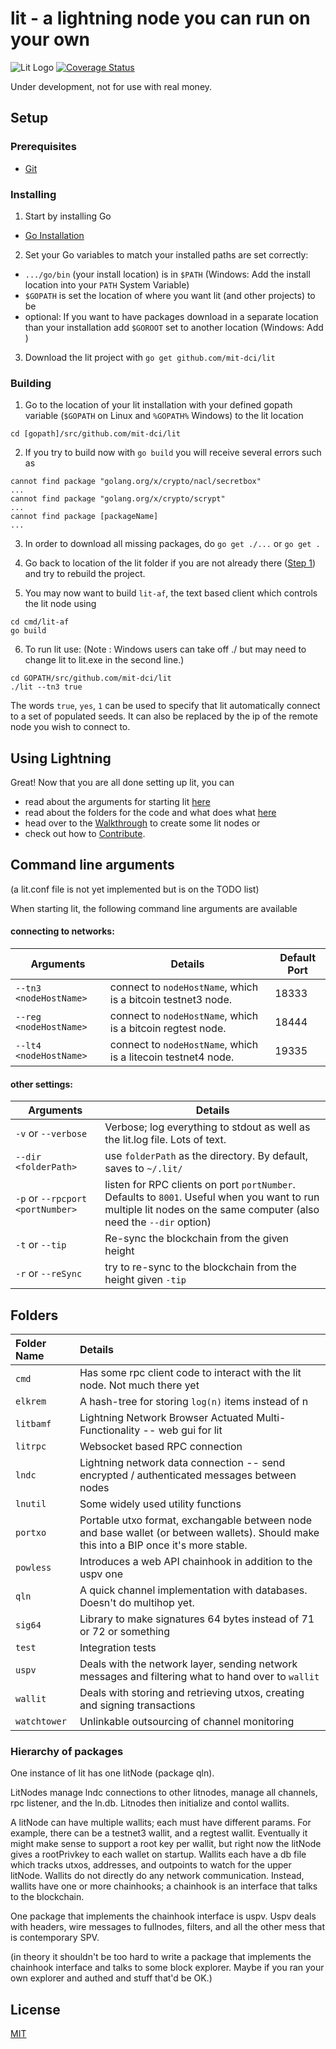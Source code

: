# lit - a lightning node you can run on your own
![Lit Logo](litlogo145.png)
[![Coverage Status](https://coveralls.io/repos/github/mit-dci/lit/badge.svg)](https://coveralls.io/github/mit-dci/lit)

Under development, not for use with real money.

## Setup

### Prerequisites
- [Git](https://git-scm.com/)

### Installing

1. Start by installing Go
 - [Go Installation](https://golang.org/doc/install)

2. Set your Go variables to match your installed paths are set correctly:
- `.../go/bin` (your install location) is in `$PATH` (Windows: Add the install location into your `PATH` System Variable)
- `$GOPATH` is set the location of where you want lit (and other projects) to be
-  optional: If you want to have packages download in a separate location than your installation add `$GOROOT` set to another location (Windows: Add )

3. Download the lit project with `go get github.com/mit-dci/lit`

### Building

1. Go to the location of your lit installation with your defined gopath variable (`$GOPATH` on Linux and `%GOPATH%` Windows) to the lit location
```
cd [gopath]/src/github.com/mit-dci/lit
```

2. If you try to build now with `go build` you will receive several errors such as
```
cannot find package "golang.org/x/crypto/nacl/secretbox"
...
cannot find package "golang.org/x/crypto/scrypt"
...
cannot find package [packageName]
...
```

3. In order to download all missing packages, do `go get ./...` or `go get .`

4. Go back to location of the lit folder if you are not already there ([Step 1](#building)) and try to rebuild the project.

5. You may now want to build `lit-af`, the text based client which controls the lit node using
```
cd cmd/lit-af
go build
```

6. To run lit use:
(Note : Windows users can take off ./ but may need to change lit to lit.exe in the second line.)
```
cd GOPATH/src/github.com/mit-dci/lit
./lit --tn3 true
```
The words `true`, `yes`, `1` can be used to specify that lit automatically connect to a set of populated seeds. It can also be replaced by the ip of the remote node you wish to connect to.

## Using Lightning

Great! Now that you are all done setting up lit, you can
- read about the arguments for starting lit [here](#command-line-arguments)
- read about the folders for the code and what does what [here](#folders)
- head over to the [Walkthrough](./WALKTHROUGH.md) to create some lit nodes or
- check out how to [Contribute](./CONTRIBUTING.md).



## Command line arguments
(a lit.conf file is not yet implemented but is on the TODO list)

When starting lit, the following command line arguments are available

#### connecting to networks:

| Arguments                   | Details                                                      | Default Port  |
| --------------------------- |--------------------------------------------------------------| ------------- |
| `--tn3 <nodeHostName>`      | connect to `nodeHostName`, which is a bitcoin testnet3 node. | 18333         |
| `--reg <nodeHostName>`      | connect to `nodeHostName`, which is a bitcoin regtest node.  | 18444         |
| `--lt4 <nodeHostName>`      | connect to `nodeHostName`, which is a litecoin testnet4 node.| 19335         |

#### other settings:

| Arguments                   | Details                                                      |
| --------------------------- |--------------------------------------------------------------|
| `-v` or `--verbose`         | Verbose; log everything to stdout as well as the lit.log file.  Lots of text.|
| `--dir <folderPath>`        | use `folderPath` as the directory.  By default, saves to `~/.lit/` |
| `-p` or `--rpcport <portNumber>` | listen for RPC clients on port `portNumber`.  Defaults to `8001`.  Useful when you want to run multiple lit nodes on the same computer (also need the `--dir` option) |
| `-t` or `--tip`          | Re-sync the blockchain from the given height |
| `-r` or `--reSync`          | try to re-sync to the blockchain from the height given `-tip` |

## Folders

| Folder Name  | Details                                                                                                                                  |
|:-------------|:-----------------------------------------------------------------------------------------------------------------------------------------|
| `cmd`        | Has some rpc client code to interact with the lit node.  Not much there yet                                                              |
| `elkrem`     | A hash-tree for storing `log(n)` items instead of n                                                                                      |
| `litbamf`    | Lightning Network Browser Actuated Multi-Functionality -- web gui for lit                                                                |
| `litrpc`     | Websocket based RPC connection                                                                                                           |
| `lndc`       | Lightning network data connection -- send encrypted / authenticated messages between nodes                                               |
| `lnutil`     | Some widely used utility functions                                                                                                       |
| `portxo`     | Portable utxo format, exchangable between node and base wallet (or between wallets).  Should make this into a BIP once it's more stable. |
| `powless`    | Introduces a web API chainhook in addition to the uspv one                                                                               |
| `qln`        | A quick channel implementation with databases.  Doesn't do multihop yet.                                                                 |
| `sig64`      | Library to make signatures 64 bytes instead of 71 or 72 or something                                                                     |
| `test`       | Integration tests                                                                                                                        |
| `uspv`       | Deals with the network layer, sending network messages and filtering what to hand over to `wallit`                                       |
| `wallit`     | Deals with storing and retrieving utxos, creating and signing transactions                                                               |
| `watchtower` | Unlinkable outsourcing of channel monitoring                                                                                             |

### Hierarchy of packages

One instance of lit has one litNode (package qln).

LitNodes manage lndc connections to other litnodes, manage all channels, rpc listener, and the ln.db.  Litnodes then initialize and contol wallits.


A litNode can have multiple wallits; each must have different params.  For example, there can be a testnet3 wallit, and a regtest wallit.  Eventually it might make sense to support a root key per wallit, but right now the litNode gives a rootPrivkey to each wallet on startup.  Wallits each have a db file which tracks utxos, addresses, and outpoints to watch for the upper litNode.  Wallits do not directly do any network communication.  Instead, wallits have one or more chainhooks; a chainhook is an interface that talks to the blockchain.


One package that implements the chainhook interface is uspv.  Uspv deals with headers, wire messages to fullnodes, filters, and all the other mess that is contemporary SPV.

(in theory it shouldn't be too hard to write a package that implements the chainhook interface and talks to some block explorer.  Maybe if you ran your own explorer and authed and stuff that'd be OK.)


## License
[MIT](https://github.com/mit-dci/lit/blob/master/LICENSE)
